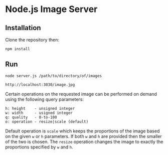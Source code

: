 Node.js Image Server
====================

Installation
------------

Clone the repository then:

    npm install

Run
---

    node server.js /path/to/directory/of/images
    
    http://localhost:3030/image.jpg

Certain operations on the requested image can be performed on demand using the following query parameters:

    h: height    - unsigned integer
    w: width     - usigned integer
    q: quality   - 0-to-100
    o: operation - resize|scale (default)

Default operation is `scale` which keeps the proportions of the image based on the given `w` or `h` parameters. If both `w` and `h` are provided then the smaller of the two is chosen. The `resize` operation changes the image to exactly the proportions specified by `w` and `h`.
